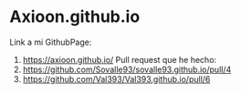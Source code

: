 # Axioon.github.io

Link a mi GithubPage:
1) https://axioon.github.io/
Pull request que he hecho:
1) https://github.com/Sovalle93/sovalle93.github.io/pull/4 
2) https://github.com/Val393/Val393.github.io/pull/6
